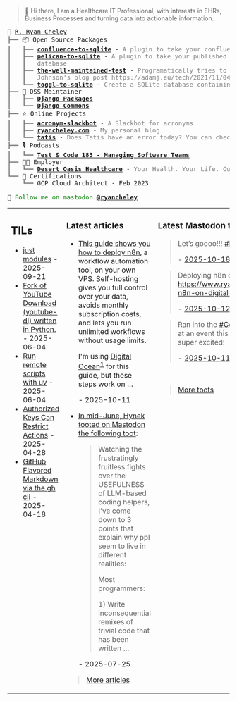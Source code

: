 > 👋 Hi there, I am a Healthcare IT Professional, with interests in EHRs, Business Processes and turning data into actionable information.

<pre style="font-family:Menlo,'DejaVu Sans Mono',consolas,'Courier New',monospace">🙂 <a href="https://www.ryancheley.com">R. Ryan Cheley</a>
<span style="color: #808080; text-decoration-color: #808080">┣━━ </span>📦 Open Source Packages
<span style="color: #808080; text-decoration-color: #808080">┃   ┣━━ </span><span style="font-weight: bold"><a href="https://pypi.org/project/confluence-to-sqlite/">confluence-to-sqlite</a></span> - <span style="color: #808080; text-decoration-color: #808080">A plugin to take your confluence data and add it to a SQLite database</span>
<span style="color: #808080; text-decoration-color: #808080">┃   ┣━━ </span><span style="font-weight: bold"><a href="https://pypi.org/project/pelican-to-sqlite/">pelican-to-sqlite</a></span> - <span style="color: #808080; text-decoration-color: #808080">A plugin to take your published Pelican posts and put them into a SQLite</span>
<span style="color: #808080; text-decoration-color: #808080">┃   ┃   </span><span style="color: #808080; text-decoration-color: #808080">database</span>
<span style="color: #808080; text-decoration-color: #808080">┃   ┣━━ </span><span style="font-weight: bold"><a href="https://pypi.org/project/the-well-maintained-test/">the-well-maintained-test</a></span> - <span style="color: #808080; text-decoration-color: #808080">Programatically tries to answer the 12 questions from Adam </span>
<span style="color: #808080; text-decoration-color: #808080">┃   ┃   </span><span style="color: #808080; text-decoration-color: #808080">Johnson&#x27;s blog post https://adamj.eu/tech/2021/11/04/the-well-maintained-test/</span>
<span style="color: #808080; text-decoration-color: #808080">┃   ┗━━ </span><span style="font-weight: bold"><a href="https://pypi.org/project/toggl-to-sqlite/">toggl-to-sqlite</a></span> - <span style="color: #808080; text-decoration-color: #808080">Create a SQLite database containing data from your Toggl account.</span>
<span style="color: #808080; text-decoration-color: #808080">┣━━ </span>🧰 OSS Maintainer
<span style="color: #808080; text-decoration-color: #808080">┃   ┣━━ </span><span style="font-weight: bold"><a href="https://djangopackages.org">Django Packages</a></span>
<span style="color: #808080; text-decoration-color: #808080">┃   ┗━━ </span><span style="font-weight: bold"><a href="https://github.com/django-commons/">Django Commons</a></span>
<span style="color: #808080; text-decoration-color: #808080">┣━━ </span>⭐ Online Projects
<span style="color: #808080; text-decoration-color: #808080">┃   ┣━━ </span><span style="font-weight: bold"><a href="https://slackbot.ryancheley.com">acronym-slackbot</a></span> - <span style="color: #808080; text-decoration-color: #808080">A Slackbot for acronyms</span>
<span style="color: #808080; text-decoration-color: #808080">┃   ┣━━ </span><span style="font-weight: bold"><a href="https://www.ryancheley.com">ryancheley.com</a></span> - <span style="color: #808080; text-decoration-color: #808080">My personal blog</span>
<span style="color: #808080; text-decoration-color: #808080">┃   ┗━━ </span><span style="font-weight: bold"><a href="https://doestatisjrhaveanerrortoday.com">tatis</a></span> - <span style="color: #808080; text-decoration-color: #808080">Does Tatis have an error today? You can check here</span>
<span style="color: #808080; text-decoration-color: #808080">┣━━ </span>🎙️ Podcasts
<span style="color: #808080; text-decoration-color: #808080">┃   ┗━━ </span><span style="font-weight: bold"><a href="https://testandcode.com/183">Test &amp; Code 183 - Managing Software Teams</a></span>
<span style="color: #808080; text-decoration-color: #808080">┣━━ </span>👨‍💻 Employer
<span style="color: #808080; text-decoration-color: #808080">┃   ┗━━ </span><span style="font-weight: bold"><a href="https://www.mydohc.com">Desert Oasis Healthcare</a></span> - <span style="color: #808080; text-decoration-color: #808080">Your Health. Your Life. Our Passion.</span>
<span style="color: #808080; text-decoration-color: #808080">┗━━ </span>📜 Certifications
<span style="color: #808080; text-decoration-color: #808080">    ┗━━ </span>GCP Cloud Architect - Feb 2023

🦣 <span style="color: #008000; text-decoration-color: #008000">Follow me on mastodon </span><span style="color: #008000; text-decoration-color: #008000; font-weight: bold"><a href="https://mastodon.social/@ryancheley">@ryancheley</a></span>
</pre>


<table><tr><td valign="top" width="33%">

## TILs

<ul>

  <li><a href="https://github.com/ryancheley/til/blob/main/just/modules.md" target="_blank">just modules</a> - 2025-09-21</li>

  <li><a href="youtube-dl" target="_blank">Fork of YouTube Download (youtube-dl) written in Python.</a> - 2025-06-04</li>

  <li><a href="https://github.com/ryancheley/til/blob/main/uv/run-remote-scripts-with-uv.md" target="_blank">Run remote scripts with uv</a> - 2025-06-04</li>

  <li><a href="https://github.com/ryancheley/til/blob/main/computing/authorized-keys-can-restrict-actions.md" target="_blank">Authorized Keys Can Restrict Actions</a> - 2025-04-28</li>

  <li><a href="https://github.com/ryancheley/til/blob/main/github/gfm.md" target="_blank">GitHub Flavored Markdown via the gh cli</a> - 2025-04-18</li>

</ul>


</td><td valign="top" width="34%">

### Latest articles

<ul>

  <li><a href="tag:www.ryancheley.com,2025-10-11:/2025/10/11/deploying-n8n-on-digital-ocean/" target="_blank"><p>This guide shows you how to deploy <a href="https://n8n.io/">n8n</a>, a workflow automation tool, on your own VPS. Self-hosting gives you full control over your data, avoids monthly subscription costs, and lets you run unlimited workflows without usage limits.</p>
<p>I'm using <a href="https://m.do.co/c/cc5fdad15654">Digital Ocean</a><sup id="sf-deploying-n8n-on-digital-ocean-1-back"><a class="simple-footnote" href="https://ryancheley.com/feeds/all.rss.xml#sf-deploying-n8n-on-digital-ocean-1" title="Referral Link">1</a></sup> for this guide, but these steps work on …</p></a> - 2025-10-11</li>

  <li><a href="tag:www.ryancheley.com,2025-07-25:/2025/07/25/why-we-need-to-stop-fighting-about-ai-tools-and-start-teaching-them/" target="_blank"><p>In mid-June, Hynek tooted on Mastodon the <a href="https://mastodon.social/@hynek/114703485524249737">following toot</a>:  </p>
<blockquote>
<p>Watching the frustratingly fruitless fights over the USEFULNESS of LLM-based coding helpers, I've come down to 3 points that explain why ppl seem to live in different realities:</p>
<p>Most programmers:</p>
<p>1) Write inconsequential remixes of trivial code that has been written …</p></blockquote></a> - 2025-07-25</li>

</ul>

> <a href="https://ryancheley.com/" target="_blank">More articles</a>

</td><td valign="top" width="33%">

### Latest Mastodon toots


  <blockquote>
  <p>Let’s goooo!!! <a class="mention hashtag" href="https://mastodon.social/tags/Dodgers" rel="tag">#<span>Dodgers</span></a></p>
  - <a href="https://mastodon.social/@ryancheley/115393043082239266" target="_blank">2025-10-18</a>
  </blockquote>

  <blockquote>
  <p>Deploying n8n on Digital Ocean<br /><a href="https://www.ryancheley.com/2025/10/11/deploying-n8n-on-digital-ocean/" rel="nofollow noopener" target="_blank"><span class="invisible">https://www.</span><span class="ellipsis">ryancheley.com/2025/10/11/depl</span><span class="invisible">oying-n8n-on-digital-ocean/</span></a> ...</p>
  - <a href="https://mastodon.social/@ryancheley/115361399013290126" target="_blank">2025-10-12</a>
  </blockquote>

  <blockquote>
  <p>Ran into the <a class="mention hashtag" href="https://mastodon.social/tags/CoachelleValleyFirebirds" rel="tag">#<span>CoachelleValleyFirebirds</span></a> mascot Fuego at an event this morning. He saw my hat and got super excited!</p>
  - <a href="https://mastodon.social/@ryancheley/115356375232420272" target="_blank">2025-10-11</a>
  </blockquote>


<br>

> <a href="https://mastodon.social/@ryancheley" target="_blank">More toots</a>


</td></tr></table>